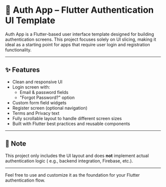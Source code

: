 # 🔐 Auth App – Flutter Authentication UI Template

Auth App is a Flutter-based user interface template designed for building authentication screens.
This project focuses solely on UI slicing, making it ideal as a starting point for apps that require
user login and registration functionality.

---

## ✨ Features

- Clean and responsive UI
- Login screen with:
    - Email & password fields
    - "Forgot Password?" option
- Custom form field widgets
- Register screen (optional navigation)
- Terms and Privacy text
- Fully scrollable layout to handle different screen sizes
- Built with Flutter best practices and reusable components

---

## 🚫 Note

This project only includes the UI layout and does **not** implement actual authentication logic (
e.g., backend integration, Firebase, etc.).

---

Feel free to use and customize it as the foundation for your Flutter authentication flow.